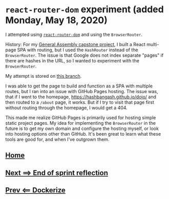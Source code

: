 # `react-router-dom` experiment (added Monday, May 18, 2020)

I attempted using [`react-router-dom`](https://reacttraining.com/react-router/web/guides/primary-components) and using the `BrowserRouter`.

History: For my [General Assembly capstone project](https://github.com/hashbangash/simple-fundamentals-client), I built a React multi-page SPA with routing, but I used the `HashRouter` instead of the `BrowserRouter`. The issue is that Google does not index separate "pages" if there are hashes in the URL, so I wanted to experiment with the `BrowserRouter`.

My attempt is stored on [this branch](https://github.com/hashbangash/dojo/tree/react-router-dom-attempt).

I was able to get the page to build and function as a SPA with multiple routes, but I ran into an issue with GitHub Pages hosting. The issue was, that if I went to the homepage, <https://hashbangash.github.io/dojo/> and then routed to a `/about` page, it works. But if I try to visit that page first without routing through the homepage, I would get a 404.

This made me realize GitHub Pages is primarily used for hosting simple static project pages. My idea for implementing the `BrowserRouter` in the future is to get my own domain and configure the hosting myself, or look into hosting options other than GitHub. It's been great to learn what these tools are good for, and when I've outgrown them.

## [Home](./../README.md)
## [Next ==> End of sprint reflection](./reflect.md)
## [Prev <== Dockerize](./docker.md)
